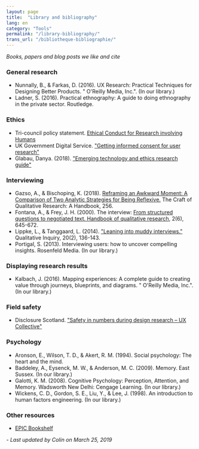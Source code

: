```yaml
---
layout: page
title:  "Library and bibliography"
lang: en
category: "Tools"
permalink: "/library-bibliography/"
trans_url: "/bibliotheque-bibliographie/"
---
```


_Books, papers and blog posts we like and cite_


### General research
* Nunnally, B., & Farkas, D. (2016). UX Research: Practical Techniques for Designing Better Products. " O'Reilly Media, Inc.". (In our library.)
* Ladner, S. (2016). Practical ethnography: A guide to doing ethnography in the private sector. Routledge.

### Ethics
* Tri-council policy statement. [Ethical Conduct for Research involving Humans](http://www.pre.ethics.gc.ca/pdf/eng/tcps2-2014/TCPS_2_FINAL_Web.pdf) 
* UK Government Digital Service. ["Getting informed consent for user research"](https://www.gov.uk/service-manual/user-research/getting-users-consent-for-research)
* Glabau, Danya. (2018). ["Emerging technology and ethics research guide"](https://danyaglabau.com/2018/11/05/emerging-technology-and-ethics-research-guide-v-1-0/)

### Interviewing
* Gazso, A., & Bischoping, K. (2018). [Reframing an Awkward Moment: A Comparison of Two Analytic Strategies for Being Reflexive.](https://www.canadianscholars.ca/books/the-craft-of-qualitative-research.pdf) The Craft of Qualitative Research: A Handbook, 256.
* Fontana, A., & Frey, J. H. (2000). The interview: [From structured questions to negotiated text. Handbook of qualitative research](https://edisciplinas.usp.br/pluginfile.php/2591329/mod_resource/content/0/Fontana%20%20Frey%20%282000%29%20The%20Interview%20struct%20questions%20negotiated%20text.pdf), 2(6), 645-672.
* Lippke, L., & Tanggaard, L. (2014). ["Leaning into muddy interviews."](https://docs.google.com/presentation/d/161OLPdWlQdyI80g5X4HMENmT5TIjSGYmt5016RKKcko/edit?usp=drive_web&ouid=115428102159383580616) Qualitative Inquiry, 20(2), 136-143. 
* Portigal, S. (2013). Interviewing users: how to uncover compelling insights. Rosenfeld Media. (In our library.)


### Displaying research results
* Kalbach, J. (2016). Mapping experiences: A complete guide to creating value through journeys, blueprints, and diagrams. " O'Reilly Media, Inc.". (In our library.)

### Field safety
* Disclosure Scotland. ["Safety in numbers during design research – UX Collective"](https://uxdesign.cc/safety-in-numbers-during-design-research-ee00105c869d)


### Psychology
* Aronson, E., Wilson, T. D., & Akert, R. M. (1994). Social psychology: The heart and the mind.
* Baddeley, A., Eysenck, M. W., & Anderson, M. C. (2009). Memory. East Sussex. (In our library.)
* Galotti, K. M. (2008). Cognitive Psychology: Perception, Attention, and Memory. Wadsworth New Delhi: Cengage Learning. (In our library.)
* Wickens, C. D., Gordon, S. E., Liu, Y., & Lee, J. (1998). An introduction to human factors engineering. (In our library.)

### Other resources
* [EPIC Bookshelf](https://www.epicpeople.org/bookshelf/)

_- Last updated by Colin on March 25, 2019_
